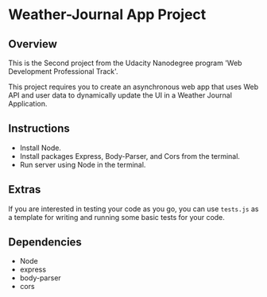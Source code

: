 # Weather-Journal App Project

## Overview
This is the Second project from the Udacity Nanodegree program 'Web Development Professional Track'.

This project requires you to create an asynchronous web app that uses Web API and user data to dynamically update the UI in a Weather Journal Application.

## Instructions
- Install Node.
- Install packages Express, Body-Parser, and Cors from the terminal.
- Run server using Node in the terminal.

## Extras
If you are interested in testing your code as you go, you can use `tests.js` as a template for writing and running some basic tests for your code.

## Dependencies
- Node
- express
- body-parser
- cors
